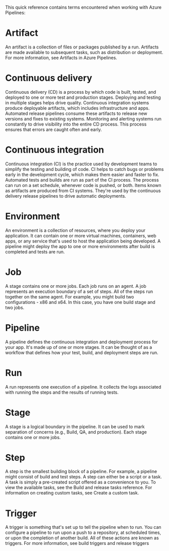 This quick reference contains terms encountered when working with Azure Pipelines: 

# Artifact 

An artifact is a collection of files or packages published by a run. Artifacts are made available 
to subsequent tasks, such as distribution or deployment. For more information, see Artifacts 
in Azure Pipelines. 

# Continuous delivery

Continuous delivery (CD) is a process by which code is built, tested, and deployed to one or 
more test and production stages. Deploying and testing in multiple stages helps drive 
quality. Continuous integration systems produce deployable artifacts, which includes 
infrastructure and apps. Automated release pipelines consume these artifacts to release new 
versions and fixes to existing systems. Monitoring and alerting systems run constantly to 
drive visibility into the entire CD process. This process ensures that errors are caught often 
and early. 

# Continuous integration 

Continuous integration (CI) is the practice used by development teams to simplify the testing 
and building of code. CI helps to catch bugs or problems early in the development cycle, 
which makes them easier and faster to fix. Automated tests and builds are run as part of the 
CI process. The process can run on a set schedule, whenever code is pushed, or both. Items 
known as artifacts are produced from CI systems. They're used by the continuous delivery 
release pipelines to drive automatic deployments. 

# Environment

An environment is a collection of resources, where you deploy your application. It can 
contain one or more virtual machines, containers, web apps, or any service that's used to 
host the application being developed. A pipeline might deploy the app to one or more 
environments after build is completed and tests are run. 

# Job

A stage contains one or more jobs. Each job runs on an agent. A job represents an execution 
boundary of a set of steps. All of the steps run together on the same agent. For example, you 
might build two configurations - x86 and x64. In this case, you have one build stage and two 
jobs. 


# Pipeline

A pipeline defines the continuous integration and deployment process for your app. It's 
made up of one or more stages. It can be thought of as a workflow that defines how your 
test, build, and deployment steps are run. 

# Run

A run represents one execution of a pipeline. It collects the logs associated with running the 
steps and the results of running tests. 

# Stage

A stage is a logical boundary in the pipeline. It can be used to mark separation of concerns 
(e.g., Build, QA, and production). Each stage contains one or more jobs. 

# Step

A step is the smallest building block of a pipeline. For example, a pipeline might consist of 
build and test steps. A step can either be a script or a task. A task is simply a pre-created 
script offered as a convenience to you. To view the available tasks, see the Build and release 
tasks reference. For information on creating custom tasks, see Create a custom task. 

# Trigger

A trigger is something that's set up to tell the pipeline when to run. You can configure a 
pipeline to run upon a push to a repository, at scheduled times, or upon the completion of 
another build. All of these actions are known as triggers. For more information, see build 
triggers and release triggers
